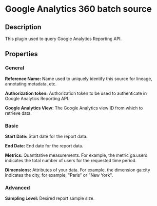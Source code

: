 # Google Analytics 360 batch source

Description
-----------
This plugin used to query Google Analytics Reporting API.

Properties
----------
### General

**Reference Name:** Name used to uniquely identify this source for lineage, annotating metadata, etc.

**Authorization token:** Authorization token to be used to authenticate in Google Analytics Reporting API.

**Google Analytics View:** The Google Analytics view ID from which to retrieve data.

### Basic

**Start Date:** Start date for the report data.

**End Date:** End date for the report data.

**Metrics:** Quantitative measurements. For example, the metric ga:users indicates the total number of users for the requested time period.

**Dimensions:** Attributes of your data. For example, the dimension ga:city indicates the city, for example, "Paris" or "New York".

### Advanced

**Sampling Level:** Desired report sample size.
